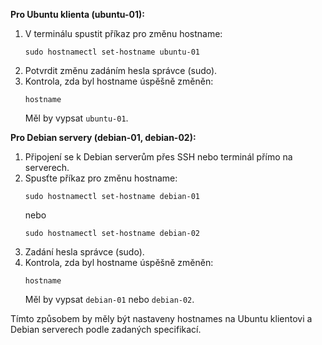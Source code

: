 
**Pro Ubuntu klienta (ubuntu-01):**
1. V terminálu spustit příkaz pro změnu hostname:
   ```
   sudo hostnamectl set-hostname ubuntu-01
   ```
2. Potvrdit změnu zadáním hesla správce (sudo).
3. Kontrola, zda byl hostname úspěšně změněn:
   ```
   hostname
   ```
   Měl by vypsat `ubuntu-01`.

**Pro Debian servery (debian-01, debian-02):**
1. Připojení se k Debian serverům přes SSH nebo terminál přímo na serverech.
2. Spusťte příkaz pro změnu hostname:
   ```
   sudo hostnamectl set-hostname debian-01
   ```
   nebo
   ```
   sudo hostnamectl set-hostname debian-02
   ```
3. Zadání hesla správce (sudo).
4. Kontrola, zda byl hostname úspěšně změněn:
   ```
   hostname
   ```
   Měl by vypsat `debian-01` nebo `debian-02`.

Tímto způsobem by měly být nastaveny hostnames na Ubuntu klientovi a Debian serverech podle zadaných specifikací.